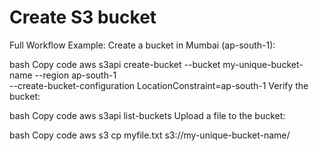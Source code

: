 # Create S3 bucket
Full Workflow Example:
Create a bucket in Mumbai (ap-south-1):

bash
Copy code
aws s3api create-bucket --bucket my-unique-bucket-name --region ap-south-1 \
  --create-bucket-configuration LocationConstraint=ap-south-1
Verify the bucket:

bash
Copy code
aws s3api list-buckets
Upload a file to the bucket:

bash
Copy code
aws s3 cp myfile.txt s3://my-unique-bucket-name/
